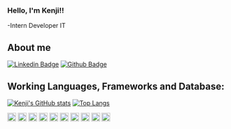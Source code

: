 ### Hello, I'm Kenji!!

-Intern Developer IT

## About me

[![Linkedin Badge](https://img.shields.io/badge/LinkedIn-0077B5?style=for-the-badge&logo=linkedin&logoColor=white&link=https://www.linkedin.com/in/kenji-nohara/)](https://www.linkedin.com/in/kenji-nohara/)
[![Github Badge](https://img.shields.io/badge/GitHub-100000?style=for-the-badge&logo=github&logoColor=white&link=https://github.com/Kenjinh/)](https://github.com/Kenjinh)

## Working Languages, Frameworks and Database:

[![Kenji's GitHub stats](https://github-readme-stats.vercel.app/api?username=Kenjinh&theme=dark&show_icons=true)](https://github.com/Kenjinh/github-readme-stats)
[![Top Langs](https://github-readme-stats.vercel.app/api/top-langs/?username=Kenjinh&layout=compact&theme=dark)](https://github.com/Kenjinh/github-readme-stats)

<code><img height="20" src="https://img.shields.io/badge/Python-3776AB?style=for-the-badge&logo=python&logoColor=white"></code>
<code><img height="20" src="https://img.shields.io/badge/HTML5-E34F26?style=for-the-badge&logo=html5&logoColor=white"></code>
<code><img height="20" src="https://img.shields.io/badge/CSS3-1572B6?style=for-the-badge&logo=css3&logoColor=white"></code>
<code><img height="20" src="https://img.shields.io/badge/CSS3-1572B6?style=for-the-badge&logo=css3&logoColor=white"></code>
<code><img height="20" src="https://img.shields.io/badge/JavaScript-323330?style=for-the-badge&logo=javascript&logoColor=F7DF1E"></code>
<code><img height="20" src="https://img.shields.io/badge/json-5E5C5C?style=for-the-badge&logo=json&logoColor=white"></code>
<code><img height="20" src="https://img.shields.io/badge/MySQL-00000F?style=for-the-badge&logo=mysql&logoColor=white"></code>
<code><img height="20" src="https://img.shields.io/badge/Django-092E20?style=for-the-badge&logo=django&logoColor=white"></code>
<code><img height="20" src="https://img.shields.io/badge/Git-F05032?style=for-the-badge&logo=git&logoColor=white"></code>
<code><img height="20" src="https://img.shields.io/badge/Amazon_AWS-FF9900?style=for-the-badge&logo=amazonaws&logoColor=white"></code>

